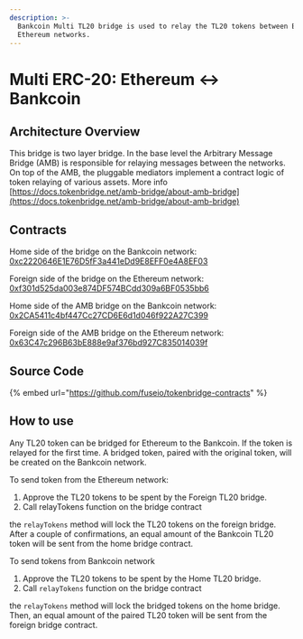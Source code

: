 ```yaml
---
description: >-
  Bankcoin Multi TL20 bridge is used to relay the TL20 tokens between Bankcoin and
  Ethereum networks.
---
```


# Multi ERC-20: Ethereum ↔ Bankcoin

## Architecture Overview

This bridge is two layer bridge. In the base level the  Arbitrary Message Bridge \(AMB\) is responsible for relaying messages between the networks. On top of the AMB,  the pluggable mediators implement a contract logic of token relaying of various assets. More info [https://docs.tokenbridge.net/amb-bridge/about-amb-bridge](https://docs.tokenbridge.net/amb-bridge/about-amb-bridge)

## Contracts

Home side of the bridge on the Bankcoin network: [0xc2220646E1E76D5fF3a441eDd9E8EFF0e4A8EF03](https://scan.bankcoin.io/address/0xc2220646E1E76D5fF3a441eDd9E8EFF0e4A8EF03)

Foreign side of the bridge on the Ethereum network: [0xf301d525da003e874DF574BCdd309a6BF0535bb6](https://etherscan.io/address/0xf301d525da003e874DF574BCdd309a6BF0535bb6)

Home side of the AMB bridge on the Bankcoin network: [0x2CA5411c4bf447Cc27CD6E6d1d046f922A27C399](https://scan.bankcoin.io/address/0x2CA5411c4bf447Cc27CD6E6d1d046f922A27C399/transactions)

Foreign side of the AMB bridge on the Ethereum network: [0x63C47c296B63bE888e9af376bd927C835014039f](https://etherscan.io/address/0x63C47c296B63bE888e9af376bd927C835014039f)

## Source Code

{% embed url="https://github.com/fuseio/tokenbridge-contracts" %}

## How to use

Any TL20 token can be bridged for Ethereum to the Bankcoin. If the token is relayed for the first time. A bridged token, paired with the original token, will be created on the Bankcoin network. 

To send token from the Ethereum network:

1. Approve the TL20 tokens to be spent by the Foreign TL20 bridge. 
2. Call relayTokens function on the bridge contract

the `relayTokens` method will lock the TL20 tokens on the foreign bridge. After a couple of confirmations, an equal amount of the Bankcoin TL20 token will be sent from the home bridge contract.

To send tokens from Bankcoin network

1. Approve the TL20 tokens to be spent by the Home TL20 bridge. 
2. Call `relayTokens` function on the bridge contract

the `relayTokens` method will lock the bridged tokens on the home bridge. Then, an equal amount of the paired TL20 token will be sent from the foreign bridge contract.



